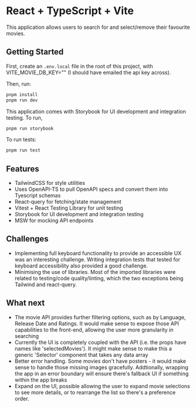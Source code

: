 # React + TypeScript + Vite

This application allows users to search for and select/remove their favourite movies.

## Getting Started

First, create an `.env.local` file in the root of this project, with VITE_MOVIE_DB_KEY="" (I should have emailed the api key across).

Then, run:

```bash
pnpm install
pnpm run dev
```

This application comes with Storybook for UI development and integration testing. To run,

```bash
pnpm run storybook
```

To run tests:

```bash
pnpm run test
```

## Features

- TailwindCSS for style utilities
- Uses OpenAPI-TS to pull OpenAPI specs and convert them into Tyescript schemas
- React-query for fetching/state management
- Vitest + React Testing Library for unit testing
- Storybook for UI development and integration testing
- MSW for mocking API endpoints

## Challenges

- Implementing full keyboard functionality to provide an accessible UX was an interesting challenge. Writing integration tests that tested for keyboard accessibility also provided a good challenge.
- Minimising the use of libraries. Most of the imported libraries were related to testing/code quality/linting, which the two exceptions being Tailwind and react-query.

## What next

- The movie API provides further filtering options, such as by Language, Release Date and Ratings. It would make sense to expose those API capabilities to the front-end, allowing the user more granularity in searching
- Currently the UI is completely coupled with the API (i.e. the props have names like 'selectedMovies'). It might make sense to make this a generic 'Selector' component that takes any data array
- Better error handling. Some movies don't have posters - it would make sense to handle those missing images gracefully. Addtionally, wrapping the app in an error boundary will ensure there's fallback UI if something within the app breaks
- Expand on the UI, possible allowing the user to expand movie selections to see more details, or to rearrange the list so there's a preference order.
